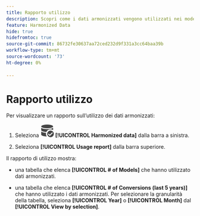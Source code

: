 ```yaml
---
title: Rapporto utilizzo
description: Scopri come i dati armonizzati vengono utilizzati nei modelli (per l’apprendimento e il punteggio) e nelle conversioni.
feature: Harmonized Data
hide: true
hidefromtoc: true
source-git-commit: 86732fe30637aa72ced232d9f331a3cc64baa39b
workflow-type: tm+mt
source-wordcount: '73'
ht-degree: 0%

---
```



# Rapporto utilizzo

Per visualizzare un rapporto sull’utilizzo dei dati armonizzati:

1. Seleziona ![RicercaDati](../assets/icons/DataCheck.svg) **[!UICONTROL Harmonized data]** dalla barra a sinistra.

1. Seleziona **[!UICONTROL Usage report]** dalla barra superiore.

Il rapporto di utilizzo mostra:

* una tabella che elenca **[!UICONTROL # of Models]** che hanno utilizzato dati armonizzati.

* una tabella che elenca **[!UICONTROL # of Conversions (last 5 years)]** che hanno utilizzato i dati armonizzati. Per selezionare la granularità della tabella, seleziona **[!UICONTROL Year]** o **[!UICONTROL Month]** dal **[!UICONTROL View by selection]**.
